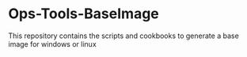 # Ops-Tools-BaseImage

This repository contains the scripts and cookbooks to generate a base image for windows or linux
